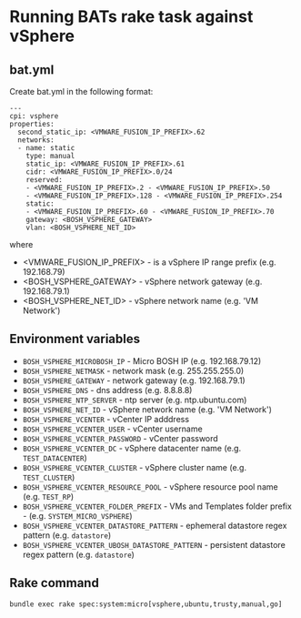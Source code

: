 # Running BATs rake task against vSphere

## bat.yml

Create bat.yml in the following format:

```
---
cpi: vsphere
properties:
  second_static_ip: <VMWARE_FUSION_IP_PREFIX>.62
  networks:
  - name: static
    type: manual
    static_ip: <VMWARE_FUSION_IP_PREFIX>.61
    cidr: <VMWARE_FUSION_IP_PREFIX>.0/24
    reserved: 
    - <VMWARE_FUSION_IP_PREFIX>.2 - <VMWARE_FUSION_IP_PREFIX>.50
    - <VMWARE_FUSION_IP_PREFIX>.128 - <VMWARE_FUSION_IP_PREFIX>.254
    static:
    - <VMWARE_FUSION_IP_PREFIX>.60 - <VMWARE_FUSION_IP_PREFIX>.70
    gateway: <BOSH_VSPHERE_GATEWAY>
    vlan: <BOSH_VSPHERE_NET_ID>
```

where

* <VMWARE_FUSION_IP_PREFIX> - is a vSphere IP range prefix (e.g. 192.168.79)
* <BOSH_VSPHERE_GATEWAY> - vSphere network gateway (e.g. 192.168.79.1)
* <BOSH_VSPHERE_NET_ID> - vSphere network name (e.g. 'VM Network')

## Environment variables

* `BOSH_VSPHERE_MICROBOSH_IP` - Micro BOSH IP (e.g. 192.168.79.12)
* `BOSH_VSPHERE_NETMASK` - network mask (e.g. 255.255.255.0)
* `BOSH_VSPHERE_GATEWAY` - network gateway (e.g. 192.168.79.1)
* `BOSH_VSPHERE_DNS` - dns address (e.g. 8.8.8.8)
* `BOSH_VSPHERE_NTP_SERVER` - ntp server (e.g. ntp.ubuntu.com)
* `BOSH_VSPHERE_NET_ID` - vSphere network name (e.g. 'VM Network')
* `BOSH_VSPHERE_VCENTER` - vCenter IP adddress
* `BOSH_VSPHERE_VCENTER_USER` - vCenter username
* `BOSH_VSPHERE_VCENTER_PASSWORD` - vCenter password
* `BOSH_VSPHERE_VCENTER_DC` - vSphere datacenter name (e.g. `TEST_DATACENTER`)
* `BOSH_VSPHERE_VCENTER_CLUSTER` - vSphere cluster name (e.g. `TEST_CLUSTER`)
* `BOSH_VSPHERE_VCENTER_RESOURCE_POOL` - vSphere resource pool name (e.g. `TEST_RP`)
* `BOSH_VSPHERE_VCENTER_FOLDER_PREFIX` - VMs and Templates folder prefix - (e.g. `SYSTEM_MICRO_VSPHERE`)
* `BOSH_VSPHERE_VCENTER_DATASTORE_PATTERN` - ephemeral datastore regex pattern (e.g. `datastore`)
* `BOSH_VSPHERE_VCENTER_UBOSH_DATASTORE_PATTERN` - persistent datastore regex pattern (e.g. `datastore`)

## Rake command

```
bundle exec rake spec:system:micro[vsphere,ubuntu,trusty,manual,go]
```